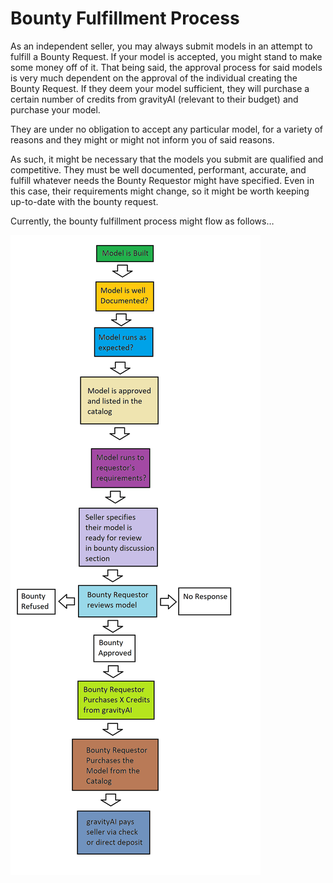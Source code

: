 # Bounty Fulfillment  Process

As an independent seller, you may always submit models in an attempt to fulfill a Bounty Request.  If your model is accepted, you might stand to make some money off of it.  That being said, the approval process for said models is very much dependent on the approval of the individual creating the Bounty Request.  If they deem your model sufficient, they will purchase a certain number of credits from gravityAI (relevant to their budget) and purchase your model.  

They are under no obligation to accept any particular model, for a variety of reasons and they might or might not inform you of said reasons.  

As such, it might be necessary that the models you submit are qualified and competitive.  They must be well documented, performant, accurate, and fulfill whatever needs the Bounty Requestor might have specified. Even in this case, their requirements might change, so it might be worth keeping up-to-date with the bounty request.  

Currently, the bounty fulfillment process might flow as follows…

![Bounty Fulfillment Process](./img/Bounty_Fulfillment_Process.png)
